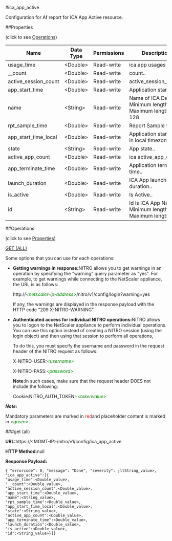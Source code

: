 #ica_app_active

Configuration for Af report for ICA App Active resource.


##Properties 
<span>(click to see [Operations](#opera))</span>


<table><thead><tr><th>Name</th><th>Data Type</th><th>Permissions</th><th>Description</th></tr></thead><tbody><tr><td>usage_time</td><td>&lt;Double></td><td>Read-write</td><td>ica app usages time..</td></tr><tr><td>__count</td><td>&lt;Double></td><td>Read-write</td><td>count..</td></tr><tr><td>active_session_count</td><td>&lt;Double></td><td>Read-write</td><td>active_session_count..</td></tr><tr><td>app_start_time</td><td>&lt;Double></td><td>Read-write</td><td>Application start time..</td></tr><tr><td>name</td><td>&lt;String></td><td>Read-write</td><td>Name of ICA Device.<br>Minimum length = 1<br>Maximum length = 128</td></tr><tr><td>rpt_sample_time</td><td>&lt;Double></td><td>Read-write</td><td>Report Sample time..</td></tr><tr><td>app_start_time_local</td><td>&lt;Double></td><td>Read-write</td><td>Application start time in local timezone..</td></tr><tr><td>state</td><td>&lt;String></td><td>Read-write</td><td>App state..</td></tr><tr><td>active_app_count</td><td>&lt;Double></td><td>Read-write</td><td>ica active_app_count..</td></tr><tr><td>app_terminate_time</td><td>&lt;Double></td><td>Read-write</td><td>Application terminate time..</td></tr><tr><td>launch_duration</td><td>&lt;Double></td><td>Read-write</td><td>ICA App launch duration..</td></tr><tr><td>is_active</td><td>&lt;Double></td><td>Read-write</td><td>Is Active..</td></tr><tr><td>id</td><td>&lt;String></td><td>Read-write</td><td>Id is ICA App Name.<br>Minimum length = 1<br>Maximum length = 64</td></tr></tbody></table>
##Operations 
<span>(click to see [Properties](#prope))</span>


[GET (ALL)](#get-)


Some options that you can use for each operations:
<ul><li><p><b>Getting warnings in response:</b>NITRO allows you to get warnings in an operation by specifying the "warning" query parameter as "yes". For example, to get warnings while connecting to the NetScaler appliance, the URL is as follows:</p><p>http://<span style="color:green;font-style:italic;">&lt;netscaler-ip-address&gt;</span>/nitro/v1/config/login?warning=yes</p><p>If any, the warnings are displayed in the response payload with the HTTP code "209 X-NITRO-WARNING".</p></li><li><p><b>Authenticated access for individual NITRO operations:</b>NITRO allows you to logon to the NetScaler appliance to perform individual operations. You can use this option instead of creating a NITRO session (using the login object) and then using that session to perform all operations,</p><p>To do this, you must specify the username and password in the request header of the NITRO request as follows:</p><p>X-NITRO-USER:<span style="color:green;font-style:italic;">&lt;username&gt;</span></p><p>X-NITRO-PASS:<span style="color:green;font-style:italic;">&lt;password&gt;</span></p><p><b>Note:</b>In such cases, make sure that the request header DOES not include the following:</p><p>Cookie:NITRO_AUTH_TOKEN=<span style="color:green;font-style:italic;">&lt;tokenvalue&gt;</span></p></li></ul>



***Note:*** 
Mandatory parameters are marked in <span style="color:#FF0000;">red</span>and placeholder content is marked in <span style="color:green;font-style:italic">&lt;green&gt;</span>.

###get (all)



<b>URL:</b>https://&lt;MGMT-IP&gt;/nitro/v1/config/ica_app_active
<b>HTTP Method:</b>null
<b>Response Payload: </b>```{ "errorcode": 0, "message": "Done", "severity": ;ltString_value>, "ica_app_active":[{"usage_time":<Double_value>,"__count":<Double_value>,"active_session_count":<Double_value>,"app_start_time":<Double_value>,"name":<String_value>,"rpt_sample_time":<Double_value>,"app_start_time_local":<Double_value>,"state":<String_value>,"active_app_count":<Double_value>,"app_terminate_time":<Double_value>,"launch_duration":<Double_value>,"is_active":<Double_value>,"id":<String_value>}]}```



